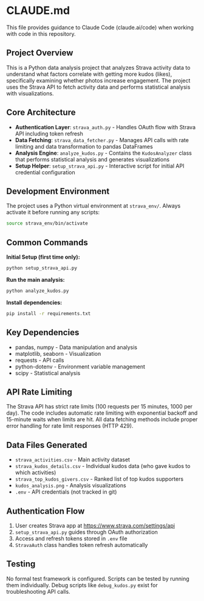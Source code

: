 # CLAUDE.md

This file provides guidance to Claude Code (claude.ai/code) when working with code in this repository.

## Project Overview

This is a Python data analysis project that analyzes Strava activity data to understand what factors correlate with getting more kudos (likes), specifically examining whether photos increase engagement. The project uses the Strava API to fetch activity data and performs statistical analysis with visualizations.

## Core Architecture

- **Authentication Layer**: `strava_auth.py` - Handles OAuth flow with Strava API including token refresh
- **Data Fetching**: `strava_data_fetcher.py` - Manages API calls with rate limiting and data transformation to pandas DataFrames
- **Analysis Engine**: `analyze_kudos.py` - Contains the `KudosAnalyzer` class that performs statistical analysis and generates visualizations
- **Setup Helper**: `setup_strava_api.py` - Interactive script for initial API credential configuration

## Development Environment

The project uses a Python virtual environment at `strava_env/`. Always activate it before running any scripts:

```bash
source strava_env/bin/activate
```

## Common Commands

**Initial Setup (first time only):**
```bash
python setup_strava_api.py
```

**Run the main analysis:**
```bash
python analyze_kudos.py
```

**Install dependencies:**
```bash
pip install -r requirements.txt
```

## Key Dependencies

- pandas, numpy - Data manipulation and analysis
- matplotlib, seaborn - Visualization
- requests - API calls
- python-dotenv - Environment variable management
- scipy - Statistical analysis

## API Rate Limiting

The Strava API has strict rate limits (100 requests per 15 minutes, 1000 per day). The code includes automatic rate limiting with exponential backoff and 15-minute waits when limits are hit. All data fetching methods include proper error handling for rate limit responses (HTTP 429).

## Data Files Generated

- `strava_activities.csv` - Main activity dataset
- `strava_kudos_details.csv` - Individual kudos data (who gave kudos to which activities)
- `strava_top_kudos_givers.csv` - Ranked list of top kudos supporters
- `kudos_analysis.png` - Analysis visualizations
- `.env` - API credentials (not tracked in git)

## Authentication Flow

1. User creates Strava app at https://www.strava.com/settings/api
2. `setup_strava_api.py` guides through OAuth authorization
3. Access and refresh tokens stored in `.env` file
4. `StravaAuth` class handles token refresh automatically

## Testing

No formal test framework is configured. Scripts can be tested by running them individually. Debug scripts like `debug_kudos.py` exist for troubleshooting API calls.